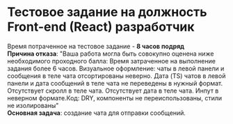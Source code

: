 # Тестовое задание на должность Front-end (React) разработчик
Время потраченное на тестовое задание - **8 часов подряд**  
**Причина отказа**: "Ваша работа могла быть совокупно оценена ниже необходимого проходного балла: Время затраченное на выполнение задания более 6 часов. Визуальное оформление: чаты в левой панели и сообщения в теле чата отсортированы неверно. Дата (TS) чатов в левой панели и дата сообщений в теле чата не переведены в нужный формат. Отсутствует скролл в теле чата. Отсутствует дата в теле чата. Инпут в неверном формате.Код: DRY, компоненты не переиспользованы, cтили не изолированы"  
**Основная задача**: создание чата для отправки сообщений.
